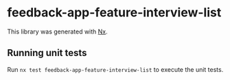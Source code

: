 # feedback-app-feature-interview-list

This library was generated with [Nx](https://nx.dev).

## Running unit tests

Run `nx test feedback-app-feature-interview-list` to execute the unit tests.

